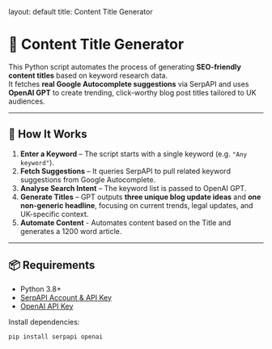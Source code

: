 layout: default
title: Content Title Generator

# 📝 Content Title Generator

This Python script automates the process of generating **SEO-friendly content titles** based on keyword research data.  
It fetches **real Google Autocomplete suggestions** via SerpAPI and uses **OpenAI GPT** to create trending, click-worthy blog post titles tailored to UK audiences.

---

## 🚀 How It Works
1. **Enter a Keyword** – The script starts with a single keyword (e.g. `"Any keyword"`).
2. **Fetch Suggestions** – It queries SerpAPI to pull related keyword suggestions from Google Autocomplete.
3. **Analyse Search Intent** – The keyword list is passed to OpenAI GPT.
4. **Generate Titles** – GPT outputs **three unique blog update ideas** and **one non-generic headline**, focusing on current trends, legal updates, and UK-specific context.
5. **Automate Content** - Automates content based on the Title and generates a 1200 word article.

---

## 📦 Requirements
- Python 3.8+
- [SerpAPI Account & API Key](https://serpapi.com/)
- [OpenAI API Key](https://platform.openai.com/)

Install dependencies:
```bash
pip install serpapi openai
